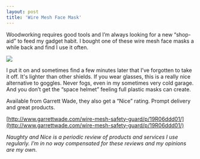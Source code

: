 ```yaml
---
layout: post
title: 'Wire Mesh Face Mask'
---
```

Woodworking requires good tools and I’m always looking for a new “shop-aid” to feed my gadget habit. I bought one of these wire mesh face masks a while back and find I use it often.

![](http://www.garrettwade.com/images/250/19R0601.jpg)

I put it on and sometimes find a few minutes later that I’ve forgotten to take it off. It's lighter than other shields. If you wear glasses, this is a really nice alternative to goggles. Never fogs, even in my sometimes very cold garage. And you don’t get the “space helmet” feeling full plastic masks can create.

Available from Garrett Wade, they also get a “Nice” rating. Prompt delivery and great products.

[http://www.garrettwade.com/wire-mesh-safety-guard/p/19R06ddd01/](http://www.garrettwade.com/wire-mesh-safety-guard/p/19R06ddd01/)

_Naughty and Nice is a periodic review of products and services I use regularly. I’m in no way compensated for these reviews and my opinions are my own._
